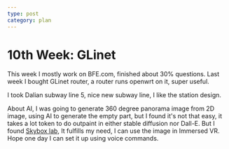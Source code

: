 ```yaml
---
type: post
category: plan
---
```


# 10th Week: GLinet

This week I mostly work on BFE.com, finished about 30% questions. Last week I bought GLinet router, a router runs openwrt on it, super useful.

I took Dalian subway line 5, nice new subway line, I like the station design.

About AI, I was going to generate 360 degree panorama image from 2D image, using AI to generate the empty part, but I found it's not that easy, it takes a lot token to do outpaint in either stable diffusion nor Dall-E. But I found [Skybox lab](https://skybox.blockadelabs.com/), It fulfills my need, I can use the image in Immersed VR. Hope one day I can set it up using voice commands.
